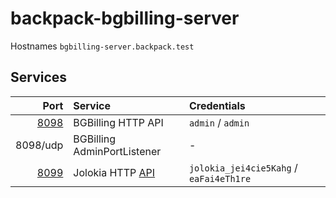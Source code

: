 # backpack-bgbilling-server

Hostnames `bgbilling-server.backpack.test`

## Services

| Port | Service | Credentials
| ---: | :------ | :----------
| [8098](http://bgbilling-server.backpack.test:8098) | BGBilling HTTP API | `admin` / `admin`
| 8098/udp | BGBilling AdminPortListener | -
| [8099](http://bgbilling-server.backpack.test:8099) | Jolokia HTTP [API](https://jolokia.org/reference/html/protocol.html) | `jolokia_jei4cie5Kahg` / `eaFai4eTh1re`
